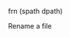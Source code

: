 <span style='color:var(--vscode-symbolIcon-methodForeground);'>frn</span> (<span style='color:var(--vscode-symbolIcon-variableForeground);'>spath dpath</span>) 

Rename a file

